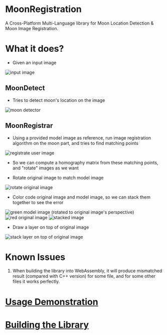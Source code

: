 
# MoonRegistration

A Cross-Platform Multi-Language library for Moon Location Detection & Moon Image Registration.

# What it does?

* Given an input image

![input image](./imgs/00_input_image.png)

## MoonDetect

* Tries to detect moon's location on the image

![moon detector](./imgs/01_moon_detector.png)

## MoonRegistrar

* Using a provided model image as reference, run image registration algorithm on the moon part, and tries to find matching points

![registrate user image](./imgs/01_moon_registrar_matched_keypoints.png)

* So we can compute a homography matrix from these matching points, and "rotate" images as we want

* Rotate original image to match model image

![rotate original image](./imgs/02_moon_registrar_registrate_user_image.png)

* Color code original image and model image, so we can stack them together to see the error

![green model image (rotated to original image's perspective)](./imgs/03_moon_registrar_green_model_image.png)
![red original image](./imgs/04_moon_registrar_red_transformed_user_image.png)
![stacked image](./imgs/05_moon_registrar_stacked_red_green_image.png)

* Draw a layer on top of original image

![stack layer on top of original image](./imgs/06_moon_registrar_layer_image.png)

# Known Issues

1. When building the library into WebAssembly, it will produce mismatched result (compared with C++ version) for some file, and for some other files it works perfectly.

# [Usage Demonstration](./demo/README.md)

# [Building the Library](./BUILDING.md)
